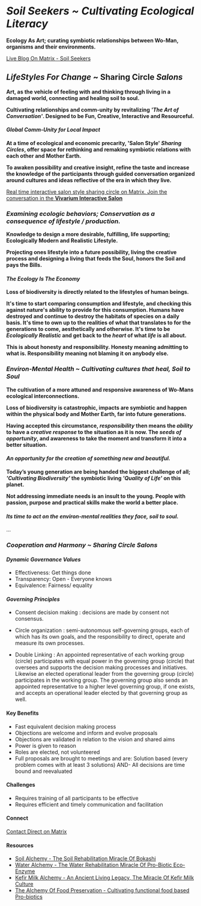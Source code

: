 # *Soil Seekers ~ Cultivating Ecological Literacy*

**Ecology As Art; curating symbiotic relationships between Wo-Man, organisms and their environments.**

[Live Blog On Matrix - Soil Seekers](https://matrix.to/#/!EwezVvVjpxKVCMIuRM:matrix.org?via=matrix.org&via=kde.org&via=converser.eu)

## *LifeStyles For Change* ~ Sharing Circle *Salons*

**Art, as the vehicle of feeling with and thinking through living in a damaged world, connecting and healing soil to soul.**

**Cultivating relationships and comm-unity by revitalizing *'The Art of Conversation'*. Designed to be Fun, Creative, Interactive and Resourceful.**

#### *Global Comm-Unity for Local Impact*

**At a time of ecological and economic precarity, 'Salon Style' *Sharing Circles*, offer space for rethinking and remaking symbiotic relations with each other and Mother Earth.**

**To awaken possibility and creative insight, refine the taste and increase the knowledge of the participants through guided conversation organized around cultures and ideas reflective of the era in which they live.**

[Real time interactive salon style sharing circle on Matrix. Join the conversation in the **Vivarium Interactive Salon**](https://matrix.to/#/!LSpVaMCiYQehpJONFF:matrix.org?via=matrix.org&via=t2bot.io&via=stux.chat)

### *Examining ecologic behaviors; Conservation as a consequence of lifestyle / production.*

**Knowledge to design a more desirable, fulfilling, life supporting; Ecologically Modern and Realistic Lifestyle.**

**Projecting ones lifestyle into a future possibility, living the creative process and designing a living that feeds the Soul, honors the Soil and pays the Bills.**

#### *The Ecology Is The Economy*

**Loss of biodiversity is directly related to the lifestyles of human beings.**

**It's time to start comparing consumption and lifestyle, and checking this against nature's ability to provide for this consumption. Humans have destroyed and continue to destroy the habitats of species on a daily basis. It's time to own up to the realities of what that translates to for the generations to come, aesthetically and otherwise. It's time to be *Ecologically Realistic* and get back to the *heart* of what *life* is all about.** 

**This is about honesty and responsibility. Honesty meaning admitting to what is. Responsibility meaning not blaming it on anybody else.**

### *Environ-Mental Health ~ Cultivating cultures that heal, Soil to Soul*

**The cultivation of a more attuned and responsive awareness of Wo-Mans ecological interconnections.**

**Loss of biodiversity is catastrophic, impacts are symbiotic and happen within the physical body and Mother Earth, far into future generations.**

**Having accepted this circumstance, *responsibility* then means the *ability* to have a *creative response* to the situation as it is now. The *seeds of opportunity*, and awareness to take the moment and transform it into a better situation.** 

#### *An opportunity for the creation of something new and beautiful.*

**Today’s young generation are being handed the biggest challenge of all; *'Cultivating Biodiversity'* the symbiotic living *'Quality of Life'* on this planet.**

**Not addressing immediate needs is an insult to the young. People with passion, purpose and practical skills make the world a better place.** 

#### *Its time to act on the environ-mental realities they face, soil to soul.*

...


### *Cooperation and Harmony ~ Sharing Circle Salons*

#### *Dynamic Governance Values*
- Effectiveness: Get things done
- Transparency: Open - Everyone knows
- Equivalence: Fairness/ equality

#### *Governing Principles*
- Consent decision making : decisions are made by consent not consensus.

- Circle organization : semi-autonomous self-governing groups, each of which has its own goals, and the responsibility to direct, operate and measure its own processes.

- Double Linking : An appointed representative of each working group (circle) participates with equal power in the governing group (circle) that oversees and supports the decision making processes and initiatives. Likewise an elected operational leader from the governing group (circle) participates in the working group. The governing group also sends an appointed representative to a higher level governing group, if one exists, and accepts an operational leader elected by that governing group as well.

#### Key Benefits
- Fast equivalent decision making process
- Objections are welcome and inform and evolve proposals
- Objections are validated in relation to the vision and shared aims
- Power is given to reason
- Roles are elected, not volunteered
- Full proposals are brought to meetings and are: Solution based (every problem comes with at least 3 solutions) AND- All decisions are time bound and reevaluated

#### Challenges
- Requires training of all participants to be effective
- Requires efficient and timely communication and facilitation

#### Connect
[Contact Direct on Matrix](https://matrix.to/#/!ibYXXCkubbZiWtkmhX:matrix.org?via=matrix.org)

#### Resources
- [Soil Alchemy - The Soil Rehabilitation Miracle Of Bokashi](./lifeStylesForChange/soilAlchemy.md)
- [Water Alchemy - The Water Rehabilitation Miracle Of Pro-Biotic Eco-Enzyme](./lifeStylesForChange/waterAlchemy.md)
- [Kefir Milk Alchemy - An Ancient Living Legacy, The Miracle Of Kefir Milk Culture](./lifeStylesForChange/kefirMilkAlchemy.md)
- [The Alchemy Of Food Preservation - Cultivating functional food based Pro-biotics](./lifeStylesForChange/lactoFermentbBasicMethod.md)
